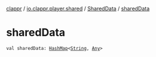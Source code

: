 [clappr](../../index.md) / [io.clappr.player.shared](../index.md) / [SharedData](index.md) / [sharedData](./shared-data.md)

# sharedData

`val sharedData: `[`HashMap`](https://developer.android.com/reference/java/util/HashMap.html)`<`[`String`](https://kotlinlang.org/api/latest/jvm/stdlib/kotlin/-string/index.html)`, `[`Any`](https://kotlinlang.org/api/latest/jvm/stdlib/kotlin/-any/index.html)`>`